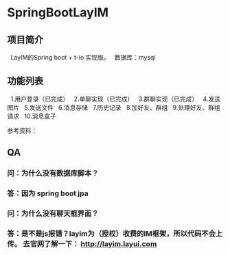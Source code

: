 # SpringBootLayIM

## 项目简介
   LayIM的Spring boot + t-io 实现版。
   数据库：mysql
## 功能列表
   1.用户登录（已完成）
   2.单聊实现（已完成）
   3.群聊实现（已完成）
   4.发送图片
   5.发送文件
   6.消息存储
   7.历史记录
   8.加好友、群组
   9.处理好友、群组请求
   10.消息盒子

参考资料：

## QA

### 问：为什么没有数据库脚本？
### 答：因为 spring boot jpa 

### 问：为什么没有聊天框界面？
### 答：是不是js报错？layim为（授权）收费的IM框架，所以代码不会上传。 去官网了解一下： http://layim.layui.com
